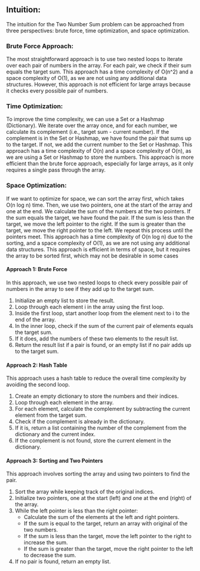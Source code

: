 ## Intuition:
The intuition for the Two Number Sum problem can be approached from three perspectives: brute force, time optimization, and space optimization.

### Brute Force Approach: 
The most straightforward approach is to use two nested loops to iterate over each pair of numbers in the array. For each pair, we check if their sum equals the target sum. This approach has a time complexity of O(n^2) and a space complexity of O(1), as we are not using any additional data structures. However, this approach is not efficient for large arrays because it checks every possible pair of numbers.

### Time Optimization: 
To improve the time complexity, we can use a Set or a Hashmap (Dictionary). We iterate over the array once, and for each number, we calculate its complement (i.e., target sum - current number). If the complement is in the Set or Hashmap, we have found the pair that sums up to the target. If not, we add the current number to the Set or Hashmap. This approach has a time complexity of O(n) and a space complexity of O(n), as we are using a Set or Hashmap to store the numbers. This approach is more efficient than the brute force approach, especially for large arrays, as it only requires a single pass through the array.

### Space Optimization: 
If we want to optimize for space, we can sort the array first, which takes O(n log n) time. Then, we use two pointers, one at the start of the array and one at the end. We calculate the sum of the numbers at the two pointers. If the sum equals the target, we have found the pair. If the sum is less than the target, we move the left pointer to the right. If the sum is greater than the target, we move the right pointer to the left. We repeat this process until the pointers meet. This approach has a time complexity of O(n log n) due to the sorting, and a space complexity of O(1), as we are not using any additional data structures. This approach is efficient in terms of space, but it requires the array to be sorted first, which may not be desirable in some cases
<br>

#### Approach 1: Brute Force
In this approach, we use two nested loops to check every possible pair of numbers in the array to see if they add up to the target sum.
1. Initialize an empty list to store the result.
2. Loop through each element i in the array using the first loop.
3. Inside the first loop, start another loop from the element next to i to the end of the array.
4. In the inner loop, check if the sum of the current pair of elements equals the target sum.
5. If it does, add the numbers of these two elements to the result list.
6. Return the result list if a pair is found, or an empty list if no pair adds up to the target sum.  

#### Approach 2: Hash Table
This approach uses a hash table to reduce the overall time complexity by avoiding the second loop.
1. Create an empty dictionary to store the numbers and their indices.
2. Loop through each element in the array.
3. For each element, calculate the complement by subtracting the current element from the target sum.
4. Check if the complement is already in the dictionary.
5. If it is, return a list containing the number of the complement from the dictionary and the current index.
6. If the complement is not found, store the current element in the dictionary.

#### Approach 3: Sorting and Two Pointers
This approach involves sorting the array and using two pointers to find the pair.
1. Sort the array while keeping track of the original indices.
2. Initialize two pointers, one at the start (left) and one at the end (right) of the array.
3. While the left pointer is less than the right pointer:
    - Calculate the sum of the elements at the left and right pointers.
    - If the sum is equal to the target, return an array with original of the two numbers.
    - If the sum is less than the target, move the left pointer to the right to increase the sum.
    - If the sum is greater than the target, move the right pointer to the left to decrease the sum.
4. If no pair is found, return an empty list.
